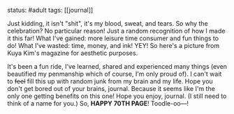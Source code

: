 status: #adult 
tags: [[journal]]

Just kidding, it isn't "shit", it's my blood, sweat, and tears. So why the celebration? No particular reason! Just a random recognition of how I made it this far! What I've gained: more leisure time consumer and fun things to do! What I've wasted: time, money, and ink! YEY! So here's a picture from Kuya Kim's magazine for aesthetic purposes.

It's been a fun ride, I've learned, shared and experienced many things (even beautified my penmanship which of course, I'm only proud of). I can't wait to ~~feel~~ fill this up with random junk from my brain and my life. Hope you don't get bored out of your brains, journal. Because it seems like I'm the only one getting benefits on this one! Hope you enjoy, journal. (I still need to think of a name for you.) So, **HAPPY 70TH PAGE**! Toodle-oo—!